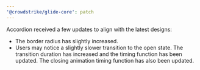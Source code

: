 ```yaml
---
'@crowdstrike/glide-core': patch
---
```


Accordion received a few updates to align with the latest designs:

- The border radius has slightly increased.
- Users may notice a slightly slower transition to the open state. The transition duration has increased and the timing function has been updated. The closing animation timing function has also been updated.
